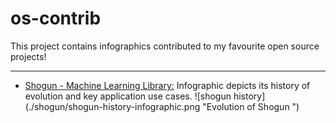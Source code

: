 # os-contrib
This project contains infographics contributed to my favourite open source projects!

---

* [Shogun - Machine Learning Library:](http://shogun-toolbox.org) Infographic depicts its history of evolution and key application use cases.
![shogun history] (./shogun/shogun-history-infographic.png "Evolution of Shogun ")
